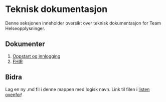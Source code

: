 # Teknisk dokumentasjon

Denne seksjonen inneholder oversikt over teknisk dokumentasjon for Team Helseopplysninger.

## Dokumenter

1. [Oppstart og innlogging](oppstart-og-innlogging.md)
2. [FHIR](fhir.md)

## Bidra

Lag en ny .md fil i denne mappen med logisk navn. Link til filen i [listen ovenfor](#dokumenter)!